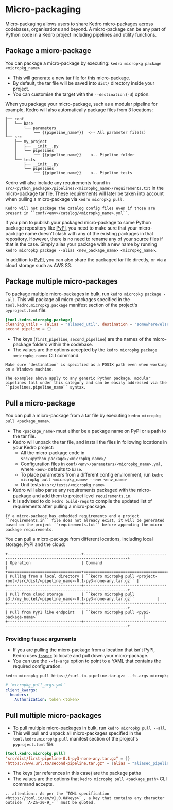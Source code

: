# Micro-packaging

Micro-packaging allows users to share Kedro micro-packages across codebases, organisations and beyond. A micro-package can be any part of Python code in a Kedro project including pipelines and utility functions.

## Package a micro-package

You can package a micro-package by executing: `kedro micropkg package <micropkg_name>`

* This will generate a new [tar](https://docs.python.org/3/distutils/sourcedist.html) file for this micro-package.
* By default, the tar file will be saved into `dist/` directory inside your project.
* You can customise the target with the `--destination` (`-d`) option.

When you package your micro-package, such as a modular pipeline for example, Kedro will also automatically package files from 3 locations:

```text
├── conf
│   └── base
│       └── parameters
│           └── {{pipeline_name*}}  <-- All parameter file(s)
└── src
    ├── my_project
    │   ├── __init__.py
    │   └── pipelines
    │       └── {{pipeline_name}}    <-- Pipeline folder
    └── tests
        ├── __init__.py
        └── pipelines
            └── {{pipeline_name}}    <-- Pipeline tests
```

Kedro will also include any requirements found in `src/<python_package>/pipelines/<micropkg_name>/requirements.txt` in the micro-package tar file. These requirements will later be taken into account when pulling a micro-package via `kedro micropkg pull`.

```{note}
Kedro will not package the catalog config files even if those are present in ``conf/<env>/catalog/<micropkg_name>.yml``.
```

If you plan to publish your packaged micro-package to some Python package repository like [PyPI](https://pypi.org/), you need to make sure that your micro-package name doesn't clash with any of the existing packages in that repository. However, there is no need to rename any of your source files if that is the case. Simply alias your package with a new name by running `kedro micropkg package --alias <new_package_name> <micropkg_name>`.

In addition to [PyPI](https://pypi.org/), you can also share the packaged tar file directly, or via a cloud storage such as AWS S3.

## Package multiple micro-packages

To package multiple micro-packages in bulk, run `kedro micropkg package --all`. This will package all micro-packages specified in the `tool.kedro.micropkg.package` manifest section of the project's `pyproject.toml` file:

```toml
[tool.kedro.micropkg.package]
cleaning_utils = {alias = "aliased_util", destination = "somewhere/else", env = "uat"}
second_pipeline = {}
```

* The keys (`first_pipeline`, `second_pipeline`) are the names of the micro-package folders within the codebase.
* The values are the options accepted by the `kedro micropkg package <micropkg_name>` CLI command.

```{note}
Make sure `destination` is specified as a POSIX path even when working on a Windows machine.
```

```{note}
The examples above apply to any generic Python package, modular pipelines fall under this category and can be easily addressed via the ``pipelines.pipeline_name`` syntax.
```


## Pull a micro-package

You can pull a micro-package from a tar file by executing `kedro micropkg pull <package_name>`.

* The `<package_name>` must either be a package name on PyPI or a path to the tar file.
* Kedro will unpack the tar file, and install the files in following locations in your Kedro project:
  * All the micro-package code in `src/<python_package>/<micropkg_name>/`
  * Configuration files in `conf/<env>/parameters/<micropkg_name>.yml`, where `<env>` defaults to `base`.
  * To place parameters from a different config environment, run `kedro micropkg pull <micropkg_name> --env <env_name>`
  * Unit tests in `src/tests/<micropkg_name>`
* Kedro will also parse any requirements packaged with the micro-package and add them to project level `requirements.in`.
* It is advised to do `kedro build-reqs` to compile the updated list of requirements after pulling a micro-package.

```{note}
If a micro-package has embedded requirements and a project ``requirements.in`` file does not already exist, it will be generated based on the project ``requirements.txt`` before appending the micro-package requirements.
```

You can pull a micro-package from different locations, including local storage, PyPI and the cloud:

```eval_rst
+--------------------------------+-----------------------------------------------------------------------------------------+
| Operation                      | Command                                                                                 |
+================================+=========================================================================================+
| Pulling from a local directory | ``kedro micropkg pull <project-root>/src/dist/<pipeline_name>-0.1-py3-none-any.tar.gz`` |
+--------------------------------+-----------------------------------------------------------------------------------------+
| Pull from cloud storage        | ``kedro micropkg pull s3://my_bucket/<pipeline_name>-0.1-py3-none-any.tar.gz``          |
+--------------------------------+-----------------------------------------------------------------------------------------+
| Pull from PyPI like endpoint   | ``kedro micropkg pull <pypi-package-name>``                                             |
+--------------------------------+-----------------------------------------------------------------------------------------+
```

### Providing `fsspec` arguments

* If you are pulling the micro-package from a location that isn't PyPI, Kedro uses [`fsspec`](https://filesystem-spec.readthedocs.io/en/latest/) to locate and pull down your micro-package.
* You can use the `--fs-args` option to point to a YAML that contains the required configuration.

```bash
kedro micropkg pull https://<url-to-pipeline.tar.gz> --fs-args micropkg_pull_args.yml
```

```yaml
# `micropkg_pull_args.yml`
client_kwargs:
  headers:
    Authorization: token <token>
```

## Pull multiple micro-packages

* To pull multiple micro-packages in bulk, run `kedro micropkg pull --all`.
* This will pull and unpack all micro-packages specified in the `tool.kedro.micropkg.pull` manifest section of the project's `pyproject.toml` file:

```toml
[tool.kedro.micropkg.pull]
"src/dist/first-pipeline-0.1-py3-none-any.tar.gz" = {}
"https://www.url.to/second-pipeline.tar.gz" = {alias = "aliased_pipeline", destination = "pipelines", fs-args = "pipeline_pull_args.yml"}
```

* The keys (tar references in this case) are the package paths
* The values are the options that `kedro micropkg pull <package_path>` CLI command accepts.

```eval_rst
.. attention:: As per the `TOML specification <https://toml.io/en/v1.0.0#keys>`_, a key that contains any character outside ``A-Za-z0-9_-`` must be quoted.
```

